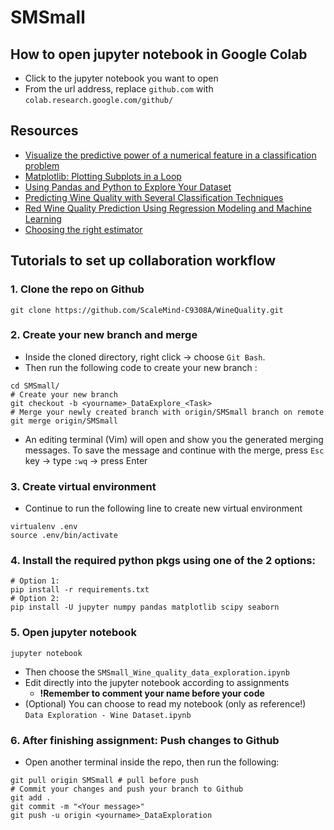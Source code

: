 # SMSmall

## How to open jupyter notebook in Google Colab

- Click to the jupyter notebook you want to open
- From the url address, replace `github.com` with `colab.research.google.com/github/`

## Resources
- [Visualize the predictive power of a numerical feature in a classification problem](https://www.yourdatateacher.com/2022/03/30/visualize-the-predictive-power-of-a-numerical-feature-in-a-classification-problem/?fbclid=IwAR0fMpFNpv1phft8PSVX7j44cCWqq_iLh2HvAhsJCRrE8vFv-FLan3Ky1_I)
- [Matplotlib: Plotting Subplots in a Loop](https://engineeringfordatascience.com/posts/matplotlib_subplots/)
- [Using Pandas and Python to Explore Your Dataset](https://realpython.com/pandas-python-explore-dataset/)
- [Predicting Wine Quality with Several Classification Techniques](https://medium0.com/m/global-identity?redirectUrl=https%3A%2F%2Ftowardsdatascience.com%2Fpredicting-wine-quality-with-several-classification-techniques-179038ea6434)
- [Red Wine Quality Prediction Using Regression Modeling and Machine Learning](https://medium0.com/m/global-identity?redirectUrl=https%3A%2F%2Ftowardsdatascience.com%2Fred-wine-quality-prediction-using-regression-modeling-and-machine-learning-7a3e2c3e1f46)
- [Choosing the right estimator](https://scikit-learn.org/stable/tutorial/machine_learning_map/index.html?fbclid=IwAR1xeenr-qKR2C_pMwPV-9ppC5K38I6bSQwM004vmTsVzGh69vVXs-oBygE)

## Tutorials to set up collaboration workflow

### 1. Clone the repo on Github
```
git clone https://github.com/ScaleMind-C9308A/WineQuality.git
```
### 2. Create your new branch and merge 
- Inside the cloned directory, right click -> choose `Git Bash`. 
- Then run the following code to create your new branch :
```
cd SMSmall/
# Create your new branch
git checkout -b <yourname>_DataExplore_<Task>
# Merge your newly created branch with origin/SMSmall branch on remote
git merge origin/SMSmall
```
- An editing terminal (Vim) will open and show you the generated merging messages. To save the message and continue with the merge,
press `Esc` key -> type `:wq` -> press Enter
### 3. Create virtual environment
- Continue to run the following line to create new virtual environment
```
virtualenv .env
source .env/bin/activate
```
### 4. Install the required python pkgs using one of the 2 options:
```
# Option 1: 
pip install -r requirements.txt
# Option 2:
pip install -U jupyter numpy pandas matplotlib scipy seaborn 
```
### 5. Open jupyter notebook
```
jupyter notebook
```
- Then choose the `SMSmall_Wine_quality_data_exploration.ipynb`
- Edit directly into the jupyter notebook according to assignments
  - **!Remember to comment your name before your code**
- (Optional) You can choose to read my notebook (only as reference!) `Data Exploration - Wine Dataset.ipynb`

###  6. After finishing assignment: Push changes to Github
- Open another terminal inside the repo, then run the following:
```
git pull origin SMSmall # pull before push
# Commit your changes and push your branch to Github
git add .
git commit -m "<Your message>"
git push -u origin <yourname>_DataExploration
```
